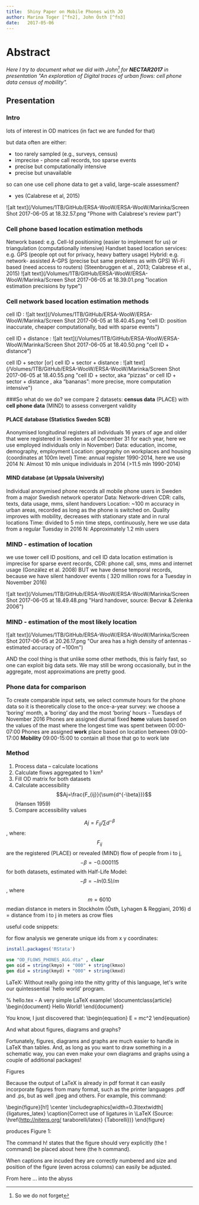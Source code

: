 ```yaml
---
title:  Shiny Paper on Mobile Phones with JO
author: Marina Toger [^fn2], John Östh [^fn3]
date:   2017-05-06
---
```

[^fn2]: Tel Aviv University
[^fn3]: Uppsala Universitet

# Abstract

*Here I try to document what we did with John[^fn1] for **NECTAR2017** in presentation "An exploration of Digital traces of urban flows: cell phone data census of mobility".*
[^fn1]: So we do not forget

## Presentation 

### Intro
lots of interest in OD matrices (in fact we are funded for that)

but data often are either:
* too rarely sampled (e.g., surveys, census) 
* imprecise - phone call records, too sparse events 
* precise but computationally intensive 
* precise but unavailable

so can one use cell phone data to get a valid, large-scale assessment?
* yes (Calabrese et al, 2015)

![alt text](/Volumes/1TB/GitHub/ERSA-WooW/ERSA-WooW/Marinka/Screen Shot 2017-06-05 at 18.32.57.png "Phone with Calabrese's review part")

### Cell phone based location estimation methods
Network based: e.g. Cell-Id positioning (easier to implement for us) or triangulation (computationally intensive)
Handset based location services: e.g. GPS (people opt out for privacy, heavy battery usage)
Hybrid: e.g. network- assisted A-GPS (precise but same problems as with GPS)
Wi-Fi based (need access to routers)
    (Steenbruggen et al., 2013; Calabrese et al., 2015)
![alt text](/Volumes/1TB/GitHub/ERSA-WooW/ERSA-WooW/Marinka/Screen Shot 2017-06-05 at 18.39.01.png "location estimation precisions by type")

### Cell network based location estimation methods

cell ID : 
![alt text](/Volumes/1TB/GitHub/ERSA-WooW/ERSA-WooW/Marinka/Screen Shot 2017-06-05 at 18.40.45.png "cell ID: position inaccurate, cheaper computationally, bad with sparse events")

cell ID + distance : 
![alt text](/Volumes/1TB/GitHub/ERSA-WooW/ERSA-WooW/Marinka/Screen Shot 2017-06-05 at 18.40.50.png "cell ID + distance")

cell ID + sector [or] cell ID + sector + distance : 
![alt text](/Volumes/1TB/GitHub/ERSA-WooW/ERSA-WooW/Marinka/Screen Shot 2017-06-05 at 18.40.55.png "cell ID + sector, aka “pizzas” or cell ID + sector + distance , aka “bananas”: more precise, more computation intensive")

###So what do we do?
we compare 2 datasets: **census data** (PLACE) with **cell phone data** (MIND) to assess convergent validity

#### PLACE database (Statistics Sweden SCB)
Anonymised longitudinal registers
	all individuals 16 years of age and older that were registered in Sweden as of December 31 for each year, here we use employed individuals only in November)
Data: 
	education, income, demography, employment 
Location: 
	geography on workplaces and housing (coordinates at 100m level)
Time: 
	annual register 1990-2014, here we use 2014
N: 
	Almost 10 mln unique  individuals in 2014 (>11.5 mln 1990-2014)

#### MIND database (at Uppsala University)
Individual anonymised phone records
	all mobile phone users in Sweden from a major Swedish network operator
Data: 
	Network-driven CDR: calls, texts, data usage, mms, silent handovers 
Location: 
	~100 m accuracy in urban areas, recorded as long as the phone is switched on. Quality improves with mobility, decreases with stationary state and in rural locations
Time: 
	divided to 5 min time steps, continuously, here we use data from a regular Tuesday in 2016
N: 
	Approximately 1.2 mln users
	

### MIND - estimation of location

we use tower cell ID positions, and cell ID data location estimation is imprecise for sparse event records, CDR: phone call, sms, mms and internet usage (González et al. 2008)
BUT we have dense temporal records, because we have silent handover events ( 320 million rows for a Tuesday in November 2016)

![alt text](/Volumes/1TB/GitHub/ERSA-WooW/ERSA-WooW/Marinka/Screen Shot 2017-06-05 at 18.49.48.png "Hard handover, source: Becvar & Zelenka 2006")



### MIND - estimation of the most likely location
![alt text](/Volumes/1TB/GitHub/ERSA-WooW/ERSA-WooW/Marinka/Screen Shot 2017-06-05 at 20.26.17.png "Our area has a high density of antennas - estimated accuracy of ~100m")

AND the cool thing is that unlike some other methods, this is fairly fast, so one can exploit big data sets. We may still be wrong occasionally, but in the aggregate, most approximations are pretty good.

### Phone data for comparison

To create comparable input sets, we select commute hours for the phone data so it is theoretically close to the once-a-year survey: we choose a ‘boring’ month, a ’boring’ day and the most ‘boring’ hours - Tuesdays of November 2016
Phones are assigned diurnal fixed **home** values based on the values of the mast where the longest time was spent between 00:00-07:00
Phones are assigned **work** place based on location between 09:00-17:00
**Mobility** 09:00-15:00 to contain all those that go to work late

### Method
1. Process data – calculate locations 
2. Calculate flows aggregated to 1 km²
3. Fill OD matrix for both datasets
4. Calculate accessibility $$Aj=\frac{F_{ij}}{\sum{d^{-\beta}}}$$ (Hansen 1959)
5. Compare accessibility values



$$Aj=F_{ij}/∑d^{-\beta}$$, where:
$$F_{ij}$$ are the registered (PLACE) or revealed (MIND) flow of people from i to j,
$$-\beta=-0.000115$$ for both datasets, estimated with Half-Life Model: $$-\beta=- ln(0.5)/m$$ , where $$m=6010$$ median distance in meters in Stockholm (Östh, Lyhagen & Reggiani, 2016)
d = distance from i to j in meters as crow flies







useful code snippets:

for flow analysis we generate unique ids from x y coordinates:
```R
install.packages('RStata')
```

```Stata
use "OD_FLOWS_PHONES_AGG.dta" , clear
gen oid = string(kmyo) + "000" + string(kmxo)
gen did = string(kmyd) + "000" + string(kmxd)
```






LaTeX: Without really going into the nitty gritty of this language, let's write our quintessential `hello world' program. 

% hello.tex - A very simple LaTeX example!
\documentclass{article} 
\begin{document} 
		Hello World! 
\end{document} 

You know, I just discovered that: 
\begin{equation}
	E = mc^2 
\end{equation}


And what about figures, diagrams and graphs?

Fortunately, figures, diagrams and graphs are much easier to handle in LaTeX than tables. And, as long as you want to draw something in a schematic way, you can even make your own diagrams and graphs using a couple of additional packages!

Figures

Because the output of LaTeX is already in pdf format it can easily incorporate figures from many format, such as the printer languages .pdf and .ps, but as well .jpeg and others. For example, this command: 


\begin{figure}[h!]
	\center 
	\includegraphics[width=0.3\textwidth] 
	{ligatures_latex} \caption{Correct 
	use of ligatures in \LaTeX (Source: 
	\href{http://nitens.org/ taraborelli/latex}
	{Taborelli})} 
\end{figure}


produces Figure 1:

The command h! states that the figure should very explicitly (the ! command) be placed about here (the h command).

When captions are incuded they are correctly numbered and size and position of the figure (even across columns) can easily be adjusted. 



From here ... into the abyss